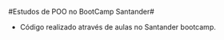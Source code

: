 #Estudos de POO no BootCamp Santander#

- Código realizado através de aulas no Santander bootcamp. 
